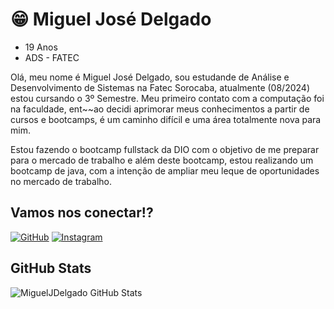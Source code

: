 # 😁 Miguel José Delgado
- 19 Anos
- ADS - FATEC


Olá, meu nome é Miguel José Delgado, sou estudande de Análise e Desenvolvimento de Sistemas na Fatec Sorocaba, atualmente (08/2024) estou cursando o 3º Semestre. Meu primeiro contato com a computação foi na faculdade, ent~~ao decidi aprimorar meus conhecimentos a partir de cursos e bootcamps, é um caminho difícil e uma área totalmente nova para mim. 

Estou fazendo o bootcamp fullstack da DIO com o objetivo de me preparar para o mercado de trabalho e além deste bootcamp, estou realizando um bootcamp de java, com a intenção de ampliar meu leque de oportunidades no mercado de trabalho.

## Vamos nos conectar!?

[![GitHub](https://img.shields.io/badge/GitHub-100000?style=for-the-badge&logo=github&logoColor=white)](https://github.com/MiguelJDelgado)
[![Instagram](https://img.shields.io/badge/Instagram-FFF?style=for-the-badge&logo=instagram&logoColor=)](https://www.instagram.com/mig630/)

## GitHub Stats

![MiguelJDelgado GitHub Stats](https://github-readme-stats.vercel.app/api?username=MiguelJDelgado&theme=dark&show_icons=true&hide=stars)